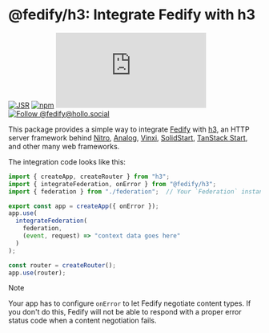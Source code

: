 <!-- deno-fmt-ignore-file -->

@fedify/h3: Integrate Fedify with h3
====================================

[![JSR][JSR badge]][JSR]
[![npm][npm badge]][npm]
[![Matrix][Matrix badge]][Matrix]
[![Follow @fedify@hollo.social][@fedify@hollo.social badge]][@fedify@hollo.social]

This package provides a simple way to integrate [Fedify] with [h3],
an HTTP server framework behind [Nitro], [Analog], [Vinxi],
[SolidStart], [TanStack Start], and other many web frameworks.

The integration code looks like this:

~~~~ typescript
import { createApp, createRouter } from "h3";
import { integrateFederation, onError } from "@fedify/h3";
import { federation } from "./federation";  // Your `Federation` instance

export const app = createApp({ onError });
app.use(
  integrateFederation(
    federation,
    (event, request) => "context data goes here"
  )
);

const router = createRouter();
app.use(router);
~~~~

> [!NOTE]
> Your app has to configure `onError` to let Fedify negotiate content types.
> If you don't do this, Fedify will not be able to respond with a proper error
> status code when a content negotiation fails.

[JSR]: https://jsr.io/@fedify/h3
[JSR badge]: https://jsr.io/badges/@fedify/h3
[npm]: https://www.npmjs.com/package/@fedify/h3
[npm badge]: https://img.shields.io/npm/v/@fedify/h3?logo=npm
[Matrix]: https://matrix.to/#/#fedify:matrix.org
[Matrix badge]: https://img.shields.io/matrix/fedify%3Amatrix.org
[@fedify@hollo.social badge]: https://fedi-badge.deno.dev/@fedify@hollo.social/followers.svg
[@fedify@hollo.social]: https://hollo.social/@fedify
[Fedify]: https://fedify.dev/
[h3]: https://h3.unjs.io/
[Nitro]: https://nitro.unjs.io/
[Analog]: https://analogjs.org/
[Vinxi]: https://vinxi.vercel.app/
[SolidStart]: https://start.solidjs.com/
[TanStack Start]: https://tanstack.com/start
